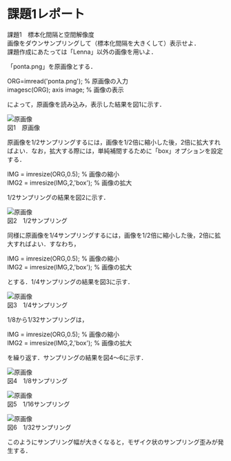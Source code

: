 # 課題1レポート

課題1　標本化間隔と空間解像度  
画像をダウンサンプリングして（標本化間隔を大きくして）表示せよ．  
課題作成にあたっては「Lenna」以外の画像を用いよ．


「ponta.png」を原画像とする．

ORG=imread('ponta.png'); % 原画像の入力  
imagesc(ORG); axis image; % 画像の表示

によって，原画像を読み込み，表示した結果を図1に示す．

![原画像](https://github.com/be-bird/image_processing/blob/master/images/ponta.png?raw=true)  
図1　原画像

原画像を1/2サンプリングするには，画像を1/2倍に縮小した後，2倍に拡大すればよい．なお，拡大する際には，単純補間するために「box」オプションを設定する．

IMG = imresize(ORG,0.5); % 画像の縮小  
IMG2 = imresize(IMG,2,'box'); % 画像の拡大

1/2サンプリングの結果を図2に示す．

![原画像](https://github.com/be-bird/image_processing/blob/master/images/kadai1_1.png?raw=true)  
図2　1/2サンプリング

同様に原画像を1/4サンプリングするには，画像を1/2倍に縮小した後，2倍に拡大すればよい．すなわち，

IMG = imresize(ORG,0.5); % 画像の縮小  
IMG2 = imresize(IMG,2,'box'); % 画像の拡大

とする．1/4サンプリングの結果を図3に示す．

![原画像](https://github.com/be-bird/image_processing/blob/master/images/kadai1_2.png?raw=true)  
図3　1/4サンプリング

1/8から1/32サンプリングは，

IMG = imresize(ORG,0.5); % 画像の縮小  
IMG2 = imresize(IMG,2,'box'); % 画像の拡大

を繰り返す．サンプリングの結果を図4～6に示す．

![原画像](https://github.com/be-bird/image_processing/blob/master/images/kadai1_3.png?raw=true)  
図4　1/8サンプリング

![原画像](https://github.com/be-bird/image_processing/blob/master/images/kadai1_4.png?raw=true)  
図5　1/16サンプリング

![原画像](https://github.com/be-bird/image_processing/blob/master/images/kadai1_5.png?raw=true)  
図6　1/32サンプリング

このようにサンプリング幅が大きくなると，モザイク状のサンプリング歪みが発生する．
